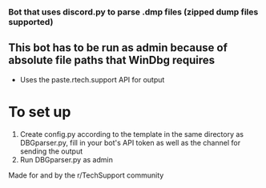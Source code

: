 ### Bot that uses discord.py to parse .dmp files (zipped dump files supported)


## This bot has to be run as admin because of absolute file paths that WinDbg requires
* Uses the paste.rtech.support API for output

# To set up
1) Create config.py according to the template in the same directory as DBGparser.py, fill in your bot's API token as well as the channel for sending the output
2) Run DBGparser.py as admin

Made for and by the r/TechSupport community